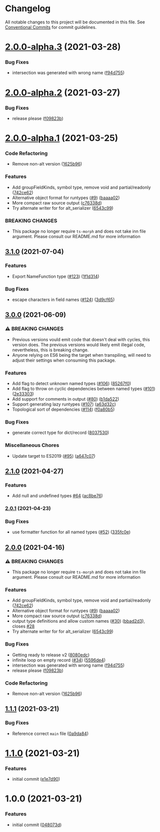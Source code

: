# Changelog

All notable changes to this project will be documented in this file. See
[Conventional Commits](https://conventionalcommits.org) for commit guidelines.

# [2.0.0-alpha.3](https://github.com/cobraz/generate-runtypes/compare/v2.0.0-alpha.2...v2.0.0-alpha.3) (2021-03-28)


### Bug Fixes

* intersection was generated with wrong name ([f94d755](https://github.com/cobraz/generate-runtypes/commit/f94d7556912d3a855bd3fb200808077bfd8142ac))

# [2.0.0-alpha.2](https://github.com/cobraz/generate-runtypes/compare/v2.0.0-alpha.1...v2.0.0-alpha.2) (2021-03-27)


### Bug Fixes

* release please ([f09823b](https://github.com/cobraz/generate-runtypes/commit/f09823bea1ab5d3496ea5e9d62843e438531b58c))

# [2.0.0-alpha.1](https://github.com/cobraz/generate-runtypes/compare/v1.1.1...v2.0.0-alpha.1) (2021-03-25)


### Code Refactoring

* Remove non-alt version ([1625b96](https://github.com/cobraz/generate-runtypes/commit/1625b96c6cc31aea2f972cbe641b1a051183e1b8))


### Features

* Add groupFieldKinds, symbol type, remove void and partial/readonly ([742ce62](https://github.com/cobraz/generate-runtypes/commit/742ce62301a19e77e776606b35611a96b30b51f6))
* Alternative object format for runtypes ([#9](https://github.com/cobraz/generate-runtypes/issues/9)) ([baaaa02](https://github.com/cobraz/generate-runtypes/commit/baaaa02973dd7a5a909400ed8c1ca20dc860efed))
* More compact raw source output ([c76338d](https://github.com/cobraz/generate-runtypes/commit/c76338dabfb44eba7fe1f1c7166153e6c99f7662))
* Try alternate writer for for alt_serializer ([6543c99](https://github.com/cobraz/generate-runtypes/commit/6543c9981298dd82dd1026dac513928207b1519e))


### BREAKING CHANGES

* This package no longer require `ts-morph` and does not take inn file argument. Please consult our README.md for more information

## [3.1.0](https://www.github.com/cobraz/generate-runtypes/compare/v3.0.0...v3.1.0) (2021-07-04)


### Features

* Export NameFunction type ([#123](https://www.github.com/cobraz/generate-runtypes/issues/123)) ([1f1d314](https://www.github.com/cobraz/generate-runtypes/commit/1f1d31451a1ab50f2f702be283559f16f17c9e8c))


### Bug Fixes

* escape characters in field names ([#124](https://www.github.com/cobraz/generate-runtypes/issues/124)) ([3d9cf65](https://www.github.com/cobraz/generate-runtypes/commit/3d9cf651f284a287a6d89b336bd20fbacf7730d2))

## [3.0.0](https://www.github.com/cobraz/generate-runtypes/compare/v2.1.0...v3.0.0) (2021-06-09)


### ⚠ BREAKING CHANGES

* Previous versions vould emit code that doesn't deal with cycles, this version does. The previous versions would likely emit illegal code, nevertheless, this is breaking change.
* Anyone relying on ES6 being the target when transpiling, will need to adjust their settings when consuming this package.

### Features

* Add flag to detect unknown named types ([#106](https://www.github.com/cobraz/generate-runtypes/issues/106)) ([85267f0](https://www.github.com/cobraz/generate-runtypes/commit/85267f08eaeba568a8f88fe3c9d525a91f4091bc))
* Add flag to throw on cyclic dependencies between named types ([#101](https://www.github.com/cobraz/generate-runtypes/issues/101)) ([2e33303](https://www.github.com/cobraz/generate-runtypes/commit/2e333030746494332efb373ce82835e054858f7a))
* Add support for comments in output ([#80](https://www.github.com/cobraz/generate-runtypes/issues/80)) ([b1da522](https://www.github.com/cobraz/generate-runtypes/commit/b1da522adbb07da3f04cb1f5296858c36c463482))
* Support generating lazy runtypes ([#107](https://www.github.com/cobraz/generate-runtypes/issues/107)) ([a63d32c](https://www.github.com/cobraz/generate-runtypes/commit/a63d32c6035c1592e72be65c5aabda672a4eaec4))
* Topological sort of dependencies ([#114](https://www.github.com/cobraz/generate-runtypes/issues/114)) ([f0a80b5](https://www.github.com/cobraz/generate-runtypes/commit/f0a80b5dfbe7d2fbbc52556ead2f679af84ddb12))


### Bug Fixes

* generate correct type for dict/record ([8037530](https://www.github.com/cobraz/generate-runtypes/commit/8037530b3543b95af44f0e901309dfbb1b95a450))


### Miscellaneous Chores

* Update target to ES2019 ([#95](https://www.github.com/cobraz/generate-runtypes/issues/95)) ([a647c07](https://www.github.com/cobraz/generate-runtypes/commit/a647c073e81d75bfb5fa465c31805e9b5c06ec46))

## [2.1.0](https://www.github.com/cobraz/generate-runtypes/compare/v2.0.1...v2.1.0) (2021-04-27)


### Features

* Add null and undefined types [#64](https://www.github.com/cobraz/generate-runtypes/issues/64) ([ac8be76](https://www.github.com/cobraz/generate-runtypes/commit/ac8be76df519e9c968eb09592827ba66195ecf77))

### [2.0.1](https://www.github.com/cobraz/generate-runtypes/compare/v2.0.0...v2.0.1) (2021-04-23)


### Bug Fixes

* use formatter function for all named types ([#52](https://www.github.com/cobraz/generate-runtypes/issues/52)) ([335fc0e](https://www.github.com/cobraz/generate-runtypes/commit/335fc0eca6daaaa84d8ad670321c546c4ac8c894))

## [2.0.0](https://www.github.com/cobraz/generate-runtypes/compare/v1.1.1...v2.0.0) (2021-04-16)


### ⚠ BREAKING CHANGES

* This package no longer require `ts-morph` and does not take inn file argument. Please consult our README.md for more information

### Features

* Add groupFieldKinds, symbol type, remove void and partial/readonly ([742ce62](https://www.github.com/cobraz/generate-runtypes/commit/742ce62301a19e77e776606b35611a96b30b51f6))
* Alternative object format for runtypes ([#9](https://www.github.com/cobraz/generate-runtypes/issues/9)) ([baaaa02](https://www.github.com/cobraz/generate-runtypes/commit/baaaa02973dd7a5a909400ed8c1ca20dc860efed))
* More compact raw source output ([c76338d](https://www.github.com/cobraz/generate-runtypes/commit/c76338dabfb44eba7fe1f1c7166153e6c99f7662))
* output type definitions and allow custom names ([#30](https://www.github.com/cobraz/generate-runtypes/issues/30)) ([bbad2d3](https://www.github.com/cobraz/generate-runtypes/commit/bbad2d3c8a0dad408bd9d950964d6cc08c25b059)), closes [#28](https://www.github.com/cobraz/generate-runtypes/issues/28)
* Try alternate writer for for alt_serializer ([6543c99](https://www.github.com/cobraz/generate-runtypes/commit/6543c9981298dd82dd1026dac513928207b1519e))


### Bug Fixes

* Getting ready to release v2 ([8080edc](https://www.github.com/cobraz/generate-runtypes/commit/8080edcfb26e25ade27d7b5f3cc4b037b6aa0c29))
* infinite loop on empty record ([#34](https://www.github.com/cobraz/generate-runtypes/issues/34)) ([5596de4](https://www.github.com/cobraz/generate-runtypes/commit/5596de4633b65c151a9024f3130ea941c653453e))
* intersection was generated with wrong name ([f94d755](https://www.github.com/cobraz/generate-runtypes/commit/f94d7556912d3a855bd3fb200808077bfd8142ac))
* release please ([f09823b](https://www.github.com/cobraz/generate-runtypes/commit/f09823bea1ab5d3496ea5e9d62843e438531b58c))


### Code Refactoring

* Remove non-alt version ([1625b96](https://www.github.com/cobraz/generate-runtypes/commit/1625b96c6cc31aea2f972cbe641b1a051183e1b8))

## [1.1.1](https://github.com/cobraz/generate-runtypes/compare/v1.1.0...v1.1.1) (2021-03-21)


### Bug Fixes

* Reference correct `main` file ([0a9da84](https://github.com/cobraz/generate-runtypes/commit/0a9da84008fea6c66d71212460f4f12cd2ae49a6))

# [1.1.0](https://github.com/cobraz/generate-runtypes/compare/v1.0.0...v1.1.0) (2021-03-21)


### Features

* initial commit ([e1e7d90](https://github.com/cobraz/generate-runtypes/commit/e1e7d90a015b9ebd2bb35becca5a144b8d1b2fe2))

# 1.0.0 (2021-03-21)


### Features

* initial commit ([048073d](https://github.com/cobraz/generate-runtypes/commit/048073dc45dab424e280a976ec6586aa500224d9))
